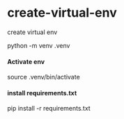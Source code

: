 # create-virtual-env
create virtual env


  python -m venv .venv

#### Activate env
  source .venv/bin/activate

#### install requirements.txt
  pip install -r requirements.txt
